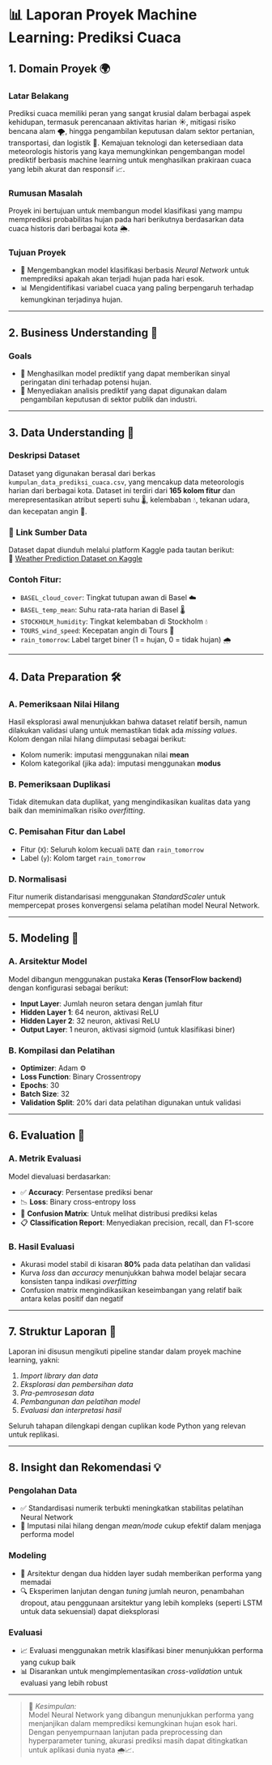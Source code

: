 # 📊 Laporan Proyek Machine Learning: Prediksi Cuaca

## 1. **Domain Proyek** 🌍

### **Latar Belakang**
Prediksi cuaca memiliki peran yang sangat krusial dalam berbagai aspek kehidupan, termasuk perencanaan aktivitas harian ☀️, mitigasi risiko bencana alam 🌪️, hingga pengambilan keputusan dalam sektor pertanian, transportasi, dan logistik 🚚. Kemajuan teknologi dan ketersediaan data meteorologis historis yang kaya memungkinkan pengembangan model prediktif berbasis machine learning untuk menghasilkan prakiraan cuaca yang lebih akurat dan responsif 📈.

### **Rumusan Masalah**
Proyek ini bertujuan untuk membangun model klasifikasi yang mampu memprediksi probabilitas hujan pada hari berikutnya berdasarkan data cuaca historis dari berbagai kota 🌦️.

### **Tujuan Proyek**
- 🤖 Mengembangkan model klasifikasi berbasis *Neural Network* untuk memprediksi apakah akan terjadi hujan pada hari esok.
- 📊 Mengidentifikasi variabel cuaca yang paling berpengaruh terhadap kemungkinan terjadinya hujan.

---

## 2. **Business Understanding** 💼

### **Goals**
- 🚨 Menghasilkan model prediktif yang dapat memberikan sinyal peringatan dini terhadap potensi hujan.
- 🧠 Menyediakan analisis prediktif yang dapat digunakan dalam pengambilan keputusan di sektor publik dan industri.

---

## 3. **Data Understanding** 📘

### **Deskripsi Dataset**
Dataset yang digunakan berasal dari berkas `kumpulan_data_prediksi_cuaca.csv`, yang mencakup data meteorologis harian dari berbagai kota. Dataset ini terdiri dari **165 kolom fitur** dan merepresentasikan atribut seperti suhu 🌡️, kelembaban 💧, tekanan udara, dan kecepatan angin 💨.

### 📂 **Link Sumber Data**
Dataset dapat diunduh melalui platform Kaggle pada tautan berikut:  
🔗 [Weather Prediction Dataset on Kaggle](https://www.kaggle.com/datasets/thedevastator/weather-prediction?select=weather_prediction_dataset.csv)

### **Contoh Fitur:**
- `BASEL_cloud_cover`: Tingkat tutupan awan di Basel ☁️
- `BASEL_temp_mean`: Suhu rata-rata harian di Basel 🌡️
- `STOCKHOLM_humidity`: Tingkat kelembaban di Stockholm 💧
- `TOURS_wind_speed`: Kecepatan angin di Tours 💨
- `rain_tomorrow`: Label target biner (1 = hujan, 0 = tidak hujan) 🌧️

---

## 4. **Data Preparation** 🛠️

### **A. Pemeriksaan Nilai Hilang**
Hasil eksplorasi awal menunjukkan bahwa dataset relatif bersih, namun dilakukan validasi ulang untuk memastikan tidak ada *missing values*.  
Kolom dengan nilai hilang diimputasi sebagai berikut:
- Kolom numerik: imputasi menggunakan nilai **mean**
- Kolom kategorikal (jika ada): imputasi menggunakan **modus**

### **B. Pemeriksaan Duplikasi**
Tidak ditemukan data duplikat, yang mengindikasikan kualitas data yang baik dan meminimalkan risiko *overfitting*.

### **C. Pemisahan Fitur dan Label**
- Fitur (`X`): Seluruh kolom kecuali `DATE` dan `rain_tomorrow`
- Label (`y`): Kolom target `rain_tomorrow`

### **D. Normalisasi**
Fitur numerik distandarisasi menggunakan *StandardScaler* untuk mempercepat proses konvergensi selama pelatihan model Neural Network.

---

## 5. **Modeling** 🧠

### **A. Arsitektur Model**
Model dibangun menggunakan pustaka **Keras (TensorFlow backend)** dengan konfigurasi sebagai berikut:

- **Input Layer**: Jumlah neuron setara dengan jumlah fitur
- **Hidden Layer 1**: 64 neuron, aktivasi ReLU
- **Hidden Layer 2**: 32 neuron, aktivasi ReLU
- **Output Layer**: 1 neuron, aktivasi sigmoid (untuk klasifikasi biner)

### **B. Kompilasi dan Pelatihan**
- **Optimizer**: Adam ⚙️
- **Loss Function**: Binary Crossentropy
- **Epochs**: 30
- **Batch Size**: 32
- **Validation Split**: 20% dari data pelatihan digunakan untuk validasi

---

## 6. **Evaluation** 🧪

### **A. Metrik Evaluasi**
Model dievaluasi berdasarkan:
- ✅ **Accuracy**: Persentase prediksi benar
- 📉 **Loss**: Binary cross-entropy loss
- 🔲 **Confusion Matrix**: Untuk melihat distribusi prediksi kelas
- 📋 **Classification Report**: Menyediakan precision, recall, dan F1-score

### **B. Hasil Evaluasi**
- Akurasi model stabil di kisaran **80%** pada data pelatihan dan validasi
- Kurva *loss* dan *accuracy* menunjukkan bahwa model belajar secara konsisten tanpa indikasi *overfitting*
- Confusion matrix mengindikasikan keseimbangan yang relatif baik antara kelas positif dan negatif

---

## 7. **Struktur Laporan** 📑

Laporan ini disusun mengikuti pipeline standar dalam proyek machine learning, yakni:
1. *Import library dan data*
2. *Eksplorasi dan pembersihan data*
3. *Pra-pemrosesan data*
4. *Pembangunan dan pelatihan model*
5. *Evaluasi dan interpretasi hasil*

Seluruh tahapan dilengkapi dengan cuplikan kode Python yang relevan untuk replikasi.

---

## 8. **Insight dan Rekomendasi** 💡

### **Pengolahan Data**
- ✅ Standardisasi numerik terbukti meningkatkan stabilitas pelatihan Neural Network
- 🔄 Imputasi nilai hilang dengan *mean/mode* cukup efektif dalam menjaga performa model

### **Modeling**
- 🔧 Arsitektur dengan dua hidden layer sudah memberikan performa yang memadai
- 🔍 Eksperimen lanjutan dengan *tuning* jumlah neuron, penambahan dropout, atau penggunaan arsitektur yang lebih kompleks (seperti LSTM untuk data sekuensial) dapat dieksplorasi

### **Evaluasi**
- 📈 Evaluasi menggunakan metrik klasifikasi biner menunjukkan performa yang cukup baik
- 📊 Disarankan untuk mengimplementasikan *cross-validation* untuk evaluasi yang lebih robust

---

> 📌 *Kesimpulan:*  
Model Neural Network yang dibangun menunjukkan performa yang menjanjikan dalam memprediksi kemungkinan hujan esok hari. Dengan penyempurnaan lanjutan pada preprocessing dan hyperparameter tuning, akurasi prediksi masih dapat ditingkatkan untuk aplikasi dunia nyata 🌧️📈.
